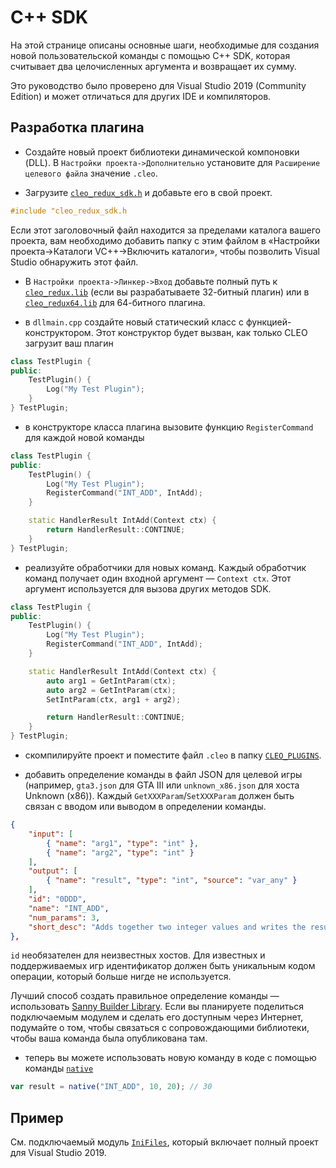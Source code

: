 # C++ SDK

На этой странице описаны основные шаги, необходимые для создания новой пользовательской команды с помощью C++ SDK, которая считывает два целочисленных аргумента и возвращает их сумму.

Это руководство было проверено для Visual Studio 2019 (Community Edition) и может отличаться для других IDE и компиляторов.

## Разработка плагина

- Создайте новый проект библиотеки динамической компоновки (DLL).  В `Настройки проекта->Дополнительно` установите для `Расширение целевого файла` значение `.cleo`.

- Загрузите [`cleo_redux_sdk.h`](https://raw.githubusercontent.com/cleolibrary/CLEO-Redux/master/plugins/SDK/cleo_redux_sdk.h) и добавьте его в свой проект.

```cpp
#include "cleo_redux_sdk.h
```

Если этот заголовочный файл находится за пределами каталога вашего проекта, вам необходимо добавить папку с этим файлом в «Настройки проекта->Каталоги VC++->Включить каталоги», чтобы позволить Visual Studio обнаружить этот файл.

- В `Настройки проекта->Линкер->Вход` добавьте полный путь к [`cleo_redux.lib`](https://github.com/cleolibrary/CLEO-Redux/raw/master/plugins/SDK/cleo_redux.lib) (если вы разрабатываете 32-битный плагин) или в [`cleo_redux64.lib`](https://github.com/cleolibrary/CLEO-Redux/blob/master/plugins/SDK/cleo_redux64.lib) для 64-битного плагина.

- в `dllmain.cpp` создайте новый статический класс с функцией-конструктором.  Этот конструктор будет вызван, как только CLEO загрузит ваш плагин

```cpp
class TestPlugin {
public:
	TestPlugin() {
		Log("My Test Plugin");
	}
} TestPlugin;
```

- в конструкторе класса плагина вызовите функцию `RegisterCommand` для каждой новой команды

```cpp
class TestPlugin {
public:
	TestPlugin() {
		Log("My Test Plugin");
        RegisterCommand("INT_ADD", IntAdd);
	}

    static HandlerResult IntAdd(Context ctx) {
        return HandlerResult::CONTINUE;
    }
} TestPlugin;
```

- реализуйте обработчики для новых команд.  Каждый обработчик команд получает один входной аргумент — `Context ctx`. Этот аргумент используется для вызова других методов SDK.

```cpp
class TestPlugin {
public:
	TestPlugin() {
		Log("My Test Plugin");
        RegisterCommand("INT_ADD", IntAdd);
	}

    static HandlerResult IntAdd(Context ctx) {
        auto arg1 = GetIntParam(ctx);
        auto arg2 = GetIntParam(ctx);
        SetIntParam(ctx, arg1 + arg2);

        return HandlerResult::CONTINUE;
    }
} TestPlugin;
```

- скомпилируйте проект и поместите файл `.cleo` в папку [`CLEO_PLUGINS`](./installation-plugins.md).

- добавить определение команды в файл JSON для целевой игры (например, `gta3.json` для GTA III или `unknown_x86.json` для хоста Unknown (x86)).  Каждый `GetXXXParam`/`SetXXXParam` должен быть связан с вводом или выводом в определении команды.

```json
{
    "input": [
        { "name": "arg1", "type": "int" },
        { "name": "arg2", "type": "int" }
    ],
    "output": [
        { "name": "result", "type": "int", "source": "var_any" }
    ],
    "id": "0DDD",
    "name": "INT_ADD",
    "num_params": 3,
    "short_desc": "Adds together two integer values and writes the result into the variable",
},
```

`id` необязателен для неизвестных хостов.  Для известных и поддерживаемых игр идентификатор должен быть уникальным кодом операции, который больше нигде не используется.

Лучший способ создать правильное определение команды — использовать [Sanny Builder Library](https://library.sannybuilder.com/). Если вы планируете поделиться подключаемым модулем и сделать его доступным через Интернет, подумайте о том, чтобы связаться с сопровождающими библиотеки, чтобы ваша команда была опубликована там.

- теперь вы можете использовать новую команду в коде с помощью команды [`native`](./js-bindings.md#native)

```js
var result = native("INT_ADD", 10, 20); // 30
``` 

## Пример

См. подключаемый модуль [`IniFiles`](https://library.sannybuilder.com/#/sa_unreal/classes/IniFile), который включает полный проект для Visual Studio 2019.
